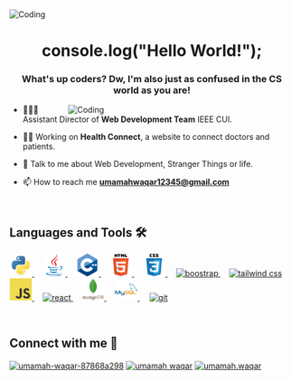 <img align="center" alt="Coding" width="1050" height="500" src="https://user-images.githubusercontent.com/74038190/225813708-98b745f2-7d22-48cf-9150-083f1b00d6c9.gif">
<h1 align="center">console.log("Hello World!");</h1>
<h3 align="center">What's up coders? Dw, I'm also just as confused in the CS world as you are!</h3>
<img align="right" alt="Coding" width="400" src="https://gifimage.net/wp-content/uploads/2017/10/code-gif-7.gif">


- 🤵🏻‍♀ Assistant Director of **Web Development Team** IEEE CUI.

- 👩‍💻 Working on **Health Connect**, a website to connect doctors and patients.
  
- 🤝 Talk to me about Web Development, Stranger Things or life.
  
- 📫 How to reach me **umamahwaqar12345@gmail.com**

<br>

## Languages and Tools 🛠️
<p align="left"> 
  <a href="https://www.python.org" target="_blank" rel="noreferrer" style="margin-right: 15px;"> 
    <img src="https://raw.githubusercontent.com/devicons/devicon/master/icons/python/python-original.svg" alt="python" width="40" height="40"/> 
  </a> 
  <a href="https://www.java.com" target="_blank" rel="noreferrer" style="margin-right: 15px;"> 
    <img src="https://raw.githubusercontent.com/devicons/devicon/master/icons/java/java-original.svg" alt="java" width="40" height="40"/> 
  </a>
  <a href="https://www.w3schools.com/cpp/" target="_blank" rel="noreferrer" style="margin-right: 15px;"> 
    <img src="https://raw.githubusercontent.com/devicons/devicon/master/icons/cplusplus/cplusplus-original.svg" alt="cplusplus" width="40" height="40"/> 
  </a> 
  <a href="https://www.w3.org/html/" target="_blank" rel="noreferrer" style="margin-right: 15px;"> 
    <img src="https://raw.githubusercontent.com/devicons/devicon/master/icons/html5/html5-original-wordmark.svg" alt="html5" width="40" height="40"/> 
  </a> 
  <a href="https://www.w3schools.com/css/" target="_blank" rel="noreferrer" style="margin-right: 15px;"> 
    <img src="https://raw.githubusercontent.com/devicons/devicon/master/icons/css3/css3-original-wordmark.svg" alt="css3" width="40" height="40"/> 
  </a> 
  <a href="https://getbootstrap.com/docs/5.3/getting-started/introduction/" target="_blank" rel="noreferrer" style="margin-right: 15px;"> 
    <img src="https://github.com/rahuldkjain/github-profile-readme-generator/blob/master/src/images/icons/FrontendDevelopment/bootstrap.svg" alt="boostrap" width="40" height="40"/> 
  </a> 
  <a href="https://tailwindcss.com/docs/installation/using-vite" target="_blank" rel="noreferrer" style="margin-right: 15px;"> 
    <img src="https://github.com/rahuldkjain/github-profile-readme-generator/blob/master/src/images/icons/FrontendDevelopment/tailwind.svg" alt="tailwind css" width="40" height="40"/> 
  </a> 
  <a href="https://developer.mozilla.org/en-US/docs/Web/JavaScript" target="_blank" rel="noreferrer" style="margin-right: 15px;"> 
    <img src="https://raw.githubusercontent.com/devicons/devicon/master/icons/javascript/javascript-original.svg" alt="javascript" width="40" height="40"/> 
  </a> 
  <a href="https://react.dev/reference/react" target="_blank" rel="noreferrer" style="margin-right: 15px;"> 
    <img src="https://github.com/rahuldkjain/github-profile-readme-generator/blob/master/src/images/icons/FrontendDevelopment/reactjs.svg" alt="react" width="40" height="40"/> 
  </a> 
  <a href="https://www.mongodb.com/" target="_blank" rel="noreferrer" style="margin-right: 15px;"> 
    <img src="https://raw.githubusercontent.com/devicons/devicon/master/icons/mongodb/mongodb-original-wordmark.svg" alt="mongodb" width="40" height="40"/> 
  </a> 
  <a href="https://www.mysql.com/" target="_blank" rel="noreferrer" style="margin-right: 17px;"> 
    <img src="https://raw.githubusercontent.com/devicons/devicon/master/icons/mysql/mysql-original-wordmark.svg" alt="mysql" width="40" height="40"/> 
  </a> 
  <a href="https://git-scm.com/" target="_blank" rel="noreferrer" style="margin-right: 15px;"> 
    <img src="https://www.vectorlogo.zone/logos/git-scm/git-scm-icon.svg" alt="git" width="40" height="40"/> 
  </a> 
</p>
<br>

 

## Connect with me 🤝
<p align="left">
<a href="www.linkedin.com/in/umamah-waqar-87868a298" target="blank"><img align="center" src="https://raw.githubusercontent.com/rahuldkjain/github-profile-readme-generator/master/src/images/icons/Social/linked-in-alt.svg" alt="umamah-waqar-87868a298" height="30" width="40" /></a>
<a href="https://leetcode.com/u/umamahwaqar/" target="blank"><img align="center" src="https://github.com/rahuldkjain/github-profile-readme-generator/blob/master/src/images/icons/Social/leet-code.svg" alt="umamah waqar" height="30" width="40" /></a>
<a href="https://www.instagram.com/umamah.waqar/" target="blank"><img align="center" src="https://raw.githubusercontent.com/rahuldkjain/github-profile-readme-generator/master/src/images/icons/Social/instagram.svg" alt="umamah.waqar" height="30" width="40" /></a>
</p>
<br>
